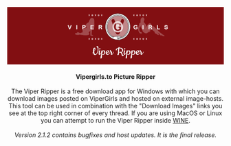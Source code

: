 <div align="center"><img src="https://raw.githubusercontent.com/RAConquista/ViperRipper/main/Docs/vr_banner.png"></img>
<br>
<br>
<b>Vipergirls.to Picture Ripper</b>
<br>
<br>
The Viper Ripper is a free download app for Windows with which you can download images posted on ViperGirls and hosted on external image-hosts. This tool can be used in combination with the "Download Images" links you see at the top right corner of every thread. If you are using MacOS or Linux you can attempt to run the Viper Ripper inside <a href="https://www.winehq.org/">WINE</a>.
<br>
<br>
<i>Version 2.1.2 contains bugfixes and host updates. It is the final release.</i>
</div>
